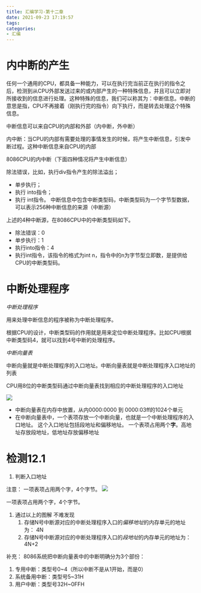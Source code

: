 ```yaml
---
title: 汇编学习-第十二章
date: 2021-09-23 17:19:57
tags:
categories:
- 汇编
---
```


# 内中断的产生
任何一个通用的CPU，都具备一种能力，可以在执行完当前正在执行的指令之后，检测到从CPU外部发送过来的或内部产生的一种特殊信息，并且可以立即对所接收到的信息进行处理。这种特殊的信息，我们可以称其为：中断信息。中断的意思是指，CPU不再接着（刚执行完的指令）向下执行，而是转去处理这个特殊信息。

中断信息可以来自CPU的内部和外部（内中断，外中断）

内中断：当CPU的内部有需要处理的事情发生的时候，将产生中断信息，引发中断过程。这种中断信息来自CPU的内部

8086CPU的内中断（下面四种情况将产生中断信息）

除法错误，比如，执行div指令产生的除法溢出；
* 单步执行；
* 执行 into指令；
* 执行 int指令。
中断信息中包含中断类型码，中断类型码为一个字节型数据，可以表示256种中断信息的来源（中断源）

上述的4种中断源，在8086CPU中的中断类型码如下。

* 除法错误：0
* 单步执行：1
* 执行into指令：4
* 执行int指令，该指令的格式为int n，指令中的n为字节型立即数，是提供给CPU的中断类型码。

# 中断处理程序

*中断处理程序*

用来处理中断信息的程序被称为中断处理程序。

根据CPU的设计，中断类型码的作用就是用来定位中断处理程序。比如CPU根据中断类型码4，就可以找到4号中断的处理程序。

*中断向量表*

中断向量就是中断处理程序的入口地址。中断向量表就是中断处理程序入口地址的列表

CPU用8位的中断类型码通过中断向量表找到相应的中断处理程序的入口地址

![](20210928173450.jpg)

* 中断向量表在内存中放置，从内0000:0000 到 0000:03ff的1024个单元
* 在中断向量表中，一个表项存放一个中断向量，也就是一个中断处理程序的入口地址。 这个入口地址包括段地址和偏移地址。 一个表项占用两个**字**。高地址存放段地址，低地址存放偏移地址

# 检测12.1 

1. 判断入口地址

注意： 一项表项占用两个字，4个字节。
![](20210928175459.png)

一项表项占用两个字，4个字节。

1. 通过以上的图解 不难发现
   1. 存储N号中断源对应的中断处理程序入口的*偏移地址*的内存单元的地址为： 4N
   2. 存储N号中断源对应的中断处理程序入口的*段地址*的内存单元的地址为：4N+2


补充： 8086系统把中断向量表中的中断明确分为3个部份：

1. 专用中断：类型号0~4（所以中断不是从1开始，而是0）
2. 系统备用中断：类型号5~31H
3. 用户中断：类型号32H~0FFH

# 